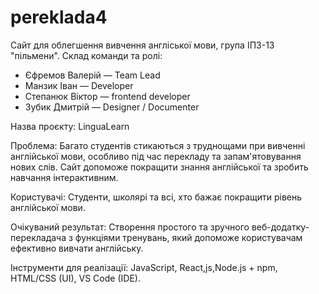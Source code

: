 # pereklada4
Cайт для облегшення вивчення англіської мови, група ІПЗ-13 "пільмени".
Склад команди та ролі:
- Єфремов Валерій — Team Lead
- Манзик Іван — Developer
- Степанюк Віктор  — frontend developer
- Зубик Дмитрій — Designer / Documenter

Назва проєкту: LinguaLearn

Проблема: Багато студентів стикаються з труднощами при вивченні англійської мови, особливо під час перекладу та запам'ятовування нових слів. Сайт допоможе покращити знання англійської та зробить навчання інтерактивним.

Користувачі: Студенти, школярі та всі, хто бажає покращити рівень англійської мови.

Очікуваний результат: Створення простого та зручного веб-додатку-перекладача з функціями тренувань, який допоможе користувачам ефективно вивчати англійську.

Інструменти для реалізації:
JavaScript, React,js,Node.js + npm, HTML/CSS (UI), VS Code (IDE).
